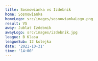 ```yaml
---
title: Sosnowianka vs Izdebnik
home: Sosnowianka
homeLogo: src/images/sosnowiankaLogo.png
result: VS
away: Jublat Izdebnik
awayLogo: src/images/izdebnik.jpg
league: B Klasa
leagueSub: 12 kolejka
date: '2021-10-31'
time: '14:00'
---
```

